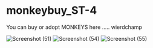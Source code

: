 # monkeybuy_ST-4

You can buy or adopt MONKEYS here ..... wierdchamp

![Screenshot (51)](https://user-images.githubusercontent.com/78133558/195312393-601600b0-70d2-4b5c-9d0c-b03b99cd1b1f.png)
![Screenshot (54)](https://user-images.githubusercontent.com/78133558/195313196-53fa4791-f5e8-4b36-8c0e-a100eb585a3e.png)
![Screenshot (55)](https://user-images.githubusercontent.com/78133558/195313206-6d259e28-7441-4c7e-b7a4-bf0c5322fedc.png)
